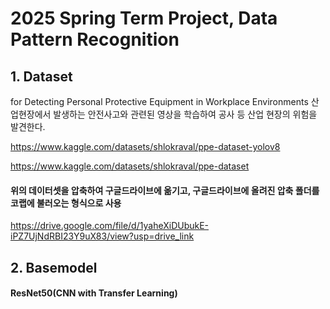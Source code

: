 # 2025 Spring Term Project, Data Pattern Recognition
## 1. Dataset 
for Detecting Personal Protective Equipment in Workplace Environments
산업현장에서 발생하는 안전사고와 관련된 영상을 학습하여 공사 등 산업 현장의 위험을 발견한다.

https://www.kaggle.com/datasets/shlokraval/ppe-dataset-yolov8

https://www.kaggle.com/datasets/shlokraval/ppe-dataset

#### 위의 데이터셋을 압축하여 구글드라이브에 옮기고, 구글드라이브에 올려진 압축 폴더를 코랩에 불러오는 형식으로 사용

https://drive.google.com/file/d/1yaheXiDUbukE-iPZ7UjNdRBI23Y9uX83/view?usp=drive_link

## 2. Basemodel

#### ResNet50(CNN with Transfer Learning)
